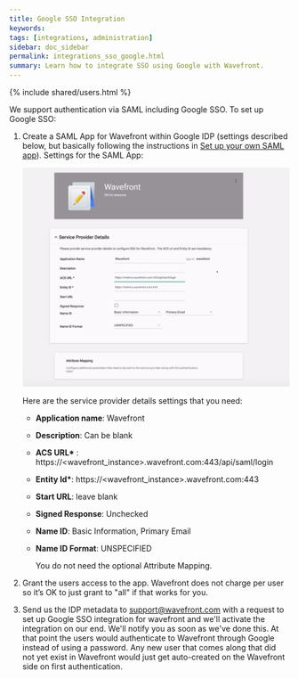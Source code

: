 ```yaml
---
title: Google SSO Integration
keywords:
tags: [integrations, administration]
sidebar: doc_sidebar
permalink: integrations_sso_google.html
summary: Learn how to integrate SSO using Google with Wavefront.
---
```


{% include shared/users.html %}

We support authentication via SAML including Google SSO. To set up Google SSO:

1. Create a SAML App for Wavefront within Google IDP (settings described below, but basically following the instructions in [Set up your own SAML app](https://support.google.com/a/answer/6087519?hl=enhttp://)). Settings for the SAML App:

    ![google sso](images/integrations_sso_google.png)

    Here are the service provider details settings that you need:
    
    - **Application name**: Wavefront
    - **Description**: Can be blank
    - **ACS URL\*** : https://\<wavefront_instance\>.wavefront.com:443/api/saml/login
    - **Entity Id\***:  https://\<wavefront_instance\>.wavefront.com:443
    - **Start URL**: leave blank
    - **Signed Response**: Unchecked
    - **Name ID**: Basic Information, Primary Email
    - **Name ID Format**: UNSPECIFIED
    
      You do not need the optional Attribute Mapping.

1. Grant the users access to the app. Wavefront does not charge per user so it’s OK to just grant to "all" if that works for you.
1. Send us the IDP metadata to [support@wavefront.com](mailto:support@wavefront.com) with a request to set up Google SSO integration for wavefront and we'll activate the integration on our end. We'll notify you as soon as we've done this. At that point the users would authenticate to Wavefront through Google instead of using a password. Any new user that comes along that did not yet exist in Wavefront would just get auto-created on the Wavefront side on first authentication.


